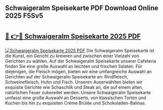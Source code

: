 ## Schwaigeralm Speisekarte PDF Download Online 2025 F5Sv5

# <h2><a href="http://gcdu18.nevu.top/?p=Schwaigeralm+Speisekarte">🔗 👉🔴 Schwaigeralm Speisekarte 2025 PDF</a></h2>

[![Schwaigeralm Speisekarte 2025 PDF](https://i.imgur.com/dBaPXMq.png)](http://gcdu18.nevu.top/?p=Schwaigeralm+Speisekarte)
Die Schwaigeralm Speisekarte ist die Kunst, ein Gericht zu kreieren und zwischen einer Vielzahl von Gerichten zu wählen. Auf der Schwaigeralm Speisekarte unserer Cafeteria finden Sie eine große Auswahl an leichten und frischen Salaten. Für diejenigen, die Fleisch mögen, bieten wir eine umfangreiche Auswahl an Gerichten auf der Schwaigeralm Speisekarte an: Rindfleisch, Schweinefleisch, Huhn und Fisch. Unseren Auserwählten bieten wir exquisite Gerichte wie Schaschlik und Steak an, die auf einem alten, natürlichen Feuer zubereitet werden. Unsere Schwaigeralm Speisekarte umfasst eine große Auswahl an Desserts, von klassischen Torten und Kuchen bis hin zu exquisiten Crème Brûlée und Schokoladen-Balinas.
